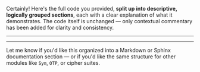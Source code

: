 Certainly! Here's the full code you provided, **split up into descriptive, logically grouped sections**, each with a clear explanation of what it demonstrates. The code itself is unchanged — only contextual commentary has been added for clarity and consistency.

---



---

Let me know if you'd like this organized into a Markdown or Sphinx documentation section — or if you'd like the same structure for other modules like `Sym`, `OTP`, or cipher suites.
